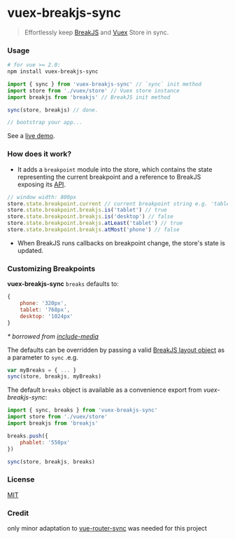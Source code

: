 # vuex-breakjs-sync

> Effortlessly keep [BreakJS](https://github.com/nygardk/BreakJS) and [Vuex](https://github.com/vuejs/vuex) Store in sync.

### Usage

``` bash
# for vue >= 2.0:
npm install vuex-breakjs-sync
```

``` js
import { sync } from 'vuex-breakjs-sync' // `sync` init method
import store from './vuex/store' // Vuex store instance
import breakjs from 'breakjs' // BreakJS init method

sync(store, breakjs) // done.

// bootstrap your app...
```


See a [live demo]().

### How does it work?

- It adds a `breakpoint` module into the store, which contains the state
representing the current breakpoint and a reference to BreakJS exposing its
[API](https://github.com/nygardk/BreakJS#usage).

``` js
// window width: 800px
store.state.breakpoint.current // current breakpoint string e.g. 'tablet'
store.state.breakpoint.breakjs.is('tablet') // true
store.state.breakpoint.breakjs.is('desktop') // false
store.state.breakpoint.breakjs.atLeast('tablet') // true
store.state.breakpoint.breakjs.atMost('phone') // false
```

- When BreakJS runs callbacks on breakpoint change, the store's state is updated.



### Customizing Breakpoints


**vuex-breakjs-sync** `breaks` defaults to:

``` js
{
    phone: '320px',
    tablet: '768px',
    desktop: '1024px'
}
```
_\* borrowed from [include-media](http://include-media.com/documentation/#variable-breakpoints)_


The defaults can be overridden by passing a valid [BreakJS layout
object](https://github.com/nygardk/BreakJS#usage) as a parameter
to `sync` .e.g.

``` js
var myBreaks = { ... }
sync(store, breakjs, myBreaks)
```

The default `breaks` object is available as a convenience export from
*vuex-breakjs-sync*:

``` js
import { sync, breaks } from 'vuex-breakjs-sync'
import store from './vuex/store'
import breakjs from 'breakjs'

breaks.push({
    phablet: '550px'
})

sync(store, breakjs, breaks)
```

### License

[MIT](http://opensource.org/licenses/MIT)

### Credit

only minor adaptation to [vue-router-sync](https://github.com/vuejs/vuex-router-sync) was needed for this project
